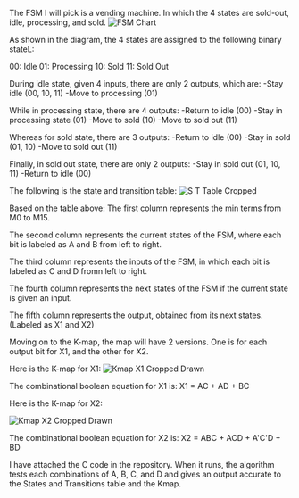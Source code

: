 The FSM I will pick is a vending machine. In which the 4 states are sold-out, idle, processing, and sold.
![FSM Chart](https://user-images.githubusercontent.com/114371901/213169619-9252ad05-2a57-4787-a730-8cb6c0da3359.jpg)

As shown in the diagram, the 4 states are assigned to the following binary stateL:

00: Idle
01: Processing
10: Sold
11: Sold Out

During idle state, given 4 inputs, there are only 2 outputs, which are:
-Stay idle (00, 10, 11)
-Move to processing (01)

While in processing state, there are 4 outputs:
-Return to idle (00)
-Stay in processing state (01)
-Move to sold (10)
-Move to sold out (11)

Whereas for sold state, there are 3 outputs:
-Return to idle (00)
-Stay in sold (01, 10)
-Move to sold out (11)

Finally, in sold out state, there are only 2 outputs:
-Stay in sold out (01, 10, 11)
-Return to idle (00)

The following is the state and transition table:
![S T Table Cropped](https://user-images.githubusercontent.com/114371901/213169869-24e1e422-8e4d-4e99-8f9c-e32707b464b8.jpg)

Based on the table above:
The first column represents the min terms from M0 to M15.

The second column represents the current states of the FSM, where each bit is labeled as A and B from left to right.

The third column represents the inputs of the FSM, in which each bit is labeled as C and D fromn left to right.

The fourth column represents the next states of the FSM if the current state is given an input.

The fifth column represents the output, obtained from its next states. (Labeled as X1 and X2)

Moving on to the K-map, the map will have 2 versions. One is for each output bit for X1, and the other for X2.

Here is the K-map for X1:
![Kmap X1 Cropped   Drawn](https://user-images.githubusercontent.com/114371901/213155757-0e410d2f-4d3a-425a-b9c9-6a22d8795ac4.jpg)

The combinational boolean equation for X1 is:
X1 = AC + AD + BC

Here is the K-map for X2:

![Kmap X2 Cropped   Drawn](https://user-images.githubusercontent.com/114371901/213176919-2663415f-fd36-4472-974f-e9c575d652c7.jpg)

The combinational boolean equation for X2 is:
X2 = ABC + ACD + A'C'D + BD

I have attached the C code in the repository. When it runs, the algorithm tests each combinations of A, B, C, and D and gives an output accurate to the States and Transitions table and the Kmap.
